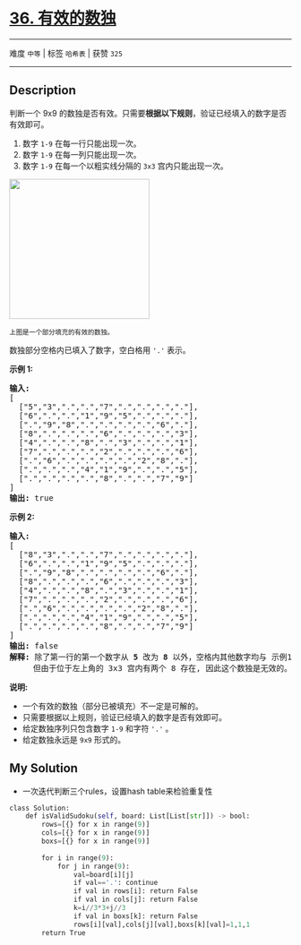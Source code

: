 # [36. 有效的数独](https://leetcode-cn.com/problems/valid-sudoku/)

---

难度 `中等` | 标签 `哈希表`  | 获赞 `325`

---

## Description

<p>判断一个&nbsp;9x9 的数独是否有效。只需要<strong>根据以下规则</strong>，验证已经填入的数字是否有效即可。</p>
<ol>
	<li>数字&nbsp;<code>1-9</code>&nbsp;在每一行只能出现一次。</li>
	<li>数字&nbsp;<code>1-9</code>&nbsp;在每一列只能出现一次。</li>
	<li>数字&nbsp;<code>1-9</code>&nbsp;在每一个以粗实线分隔的&nbsp;<code>3x3</code>&nbsp;宫内只能出现一次。</li>
</ol>

<p><img style="height: 250px; width: 250px;" src="https://upload.wikimedia.org/wikipedia/commons/thumb/f/ff/Sudoku-by-L2G-20050714.svg/250px-Sudoku-by-L2G-20050714.svg.png"></p>
<p><small>上图是一个部分填充的有效的数独。</small></p>
<p>数独部分空格内已填入了数字，空白格用&nbsp;<code>'.'</code>&nbsp;表示。</p>
<p><strong>示例&nbsp;1:</strong></p>
<pre><strong>输入:</strong>
[
  ["5","3",".",".","7",".",".",".","."],
  ["6",".",".","1","9","5",".",".","."],
  [".","9","8",".",".",".",".","6","."],
  ["8",".",".",".","6",".",".",".","3"],
  ["4",".",".","8",".","3",".",".","1"],
  ["7",".",".",".","2",".",".",".","6"],
  [".","6",".",".",".",".","2","8","."],
  [".",".",".","4","1","9",".",".","5"],
  [".",".",".",".","8",".",".","7","9"]
]
<strong>输出:</strong> true
</pre>

<p><strong>示例&nbsp;2:</strong></p>
<pre><strong>输入:</strong>
[
&nbsp; ["8","3",".",".","7",".",".",".","."],
&nbsp; ["6",".",".","1","9","5",".",".","."],
&nbsp; [".","9","8",".",".",".",".","6","."],
&nbsp; ["8",".",".",".","6",".",".",".","3"],
&nbsp; ["4",".",".","8",".","3",".",".","1"],
&nbsp; ["7",".",".",".","2",".",".",".","6"],
&nbsp; [".","6",".",".",".",".","2","8","."],
&nbsp; [".",".",".","4","1","9",".",".","5"],
&nbsp; [".",".",".",".","8",".",".","7","9"]
]
<strong>输出:</strong> false
<strong>解释:</strong> 除了第一行的第一个数字从<strong> 5</strong> 改为 <strong>8 </strong>以外，空格内其他数字均与 示例1 相同。
     但由于位于左上角的 3x3 宫内有两个 8 存在, 因此这个数独是无效的。</pre>

<p><strong>说明:</strong></p>
<ul>
	<li>一个有效的数独（部分已被填充）不一定是可解的。</li>
	<li>只需要根据以上规则，验证已经填入的数字是否有效即可。</li>
	<li>给定数独序列只包含数字&nbsp;<code>1-9</code>&nbsp;和字符&nbsp;<code>'.'</code>&nbsp;。</li>
	<li>给定数独永远是&nbsp;<code>9x9</code>&nbsp;形式的。</li>
</ul>

## My Solution

- 一次迭代判断三个rules，设置hash table来检验重复性

```python
class Solution:
    def isValidSudoku(self, board: List[List[str]]) -> bool:
        rows=[{} for x in range(9)]
        cols=[{} for x in range(9)]
        boxs=[{} for x in range(9)]
 
        for i in range(9):
            for j in range(9):
                val=board[i][j]
                if val=='.': continue
                if val in rows[i]: return False
                if val in cols[j]: return False
                k=i//3*3+j//3
                if val in boxs[k]: return False
                rows[i][val],cols[j][val],boxs[k][val]=1,1,1
        return True
```


